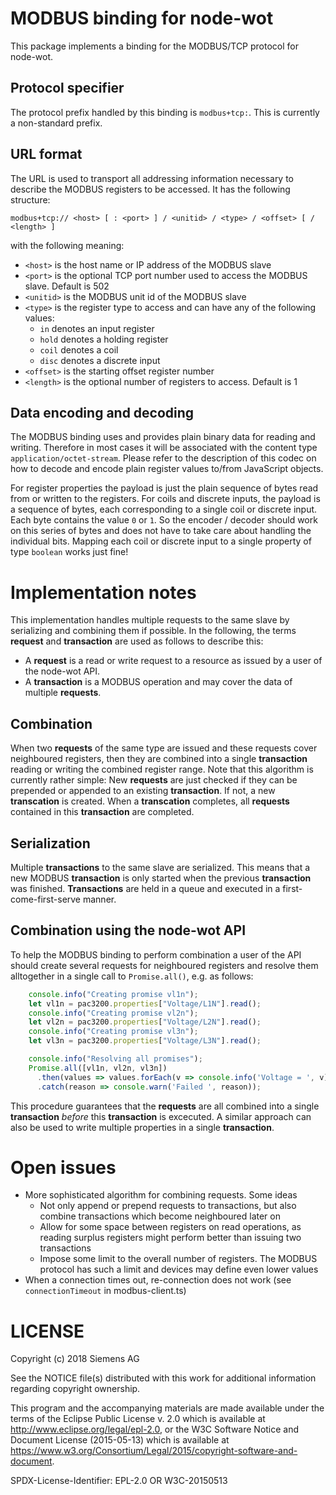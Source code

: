 # MODBUS binding for node-wot

This package implements a binding for the MODBUS/TCP protocol for node-wot.

## Protocol specifier

The protocol prefix handled by this binding is `modbus+tcp:`. This is currently a non-standard prefix.

## URL format

The URL is used to transport all addressing information necessary to describe the MODBUS registers to be accessed. It has the following structure:

```
modbus+tcp:// <host> [ : <port> ] / <unitid> / <type> / <offset> [ / <length> ]
```

with the following meaning:

* `<host>` is the host name or IP address of the MODBUS slave
* `<port>` is the optional TCP port number used to access the MODBUS slave. Default is 502
* `<unitid>` is the MODBUS unit id of the MODBUS slave
* `<type>` is the register type to access and can have any of the following values:
  * `in` denotes an input register
  * `hold` denotes a holding register
  * `coil` denotes a coil
  * `disc` denotes a discrete input    
* `<offset>` is the starting offset register number
* `<length>` is the optional number of registers to access. Default is 1

## Data encoding and decoding

The MODBUS binding uses and provides plain binary data for reading and writing. Therefore in most cases it will be associated with the content type `application/octet-stream`. Please refer to the description of this codec on how to decode and encode plain register values to/from JavaScript objects.

For register properties the payload is just the plain sequence of bytes read from or written to the registers. For coils and discrete inputs, the payload is a sequence of bytes, each corresponding to a single coil or discrete input. Each byte contains the value `0` or `1`. So the encoder / decoder should work on this series of bytes and does not have to take care about handling the individual bits. Mapping each coil or discrete input to a single property of type `boolean` works just fine!

# Implementation notes

This implementation handles multiple requests to the same slave by serializing and combining them if possible. In the following, the terms __request__ and __transaction__ are used as follows to describe this:

* A __request__ is a read or write request to a resource as issued by a user of the node-wot API.
* A __transaction__ is a MODBUS operation and may cover the data of multiple __requests__.

## Combination

When two __requests__ of the same type are issued and these requests cover neighboured registers, then they are combined into a single __transaction__ reading or writing the combined register range. Note that this algorithm is currently rather simple: New __requests__ are just checked if they can be prepended or appended to an existing __transaction__. If not, a new __transcation__ is created. When a __transcation__ completes, all __requests__ contained in this __transaction__ are completed.

## Serialization

Multiple __transactions__ to the same slave are serialized. This means that a new MODBUS __transaction__ is only started when the previous __transaction__ was finished. __Transactions__ are held in a queue and executed in a first-come-first-serve manner.

## Combination using the node-wot API

To help the MODBUS binding to perform combination a user of the API should create several requests for neighboured registers and resolve them alltogether in a single call to `Promise.all()`, e.g. as follows:

```javascript
    console.info("Creating promise vl1n");
    let vl1n = pac3200.properties["Voltage/L1N"].read();
    console.info("Creating promise vl2n");
    let vl2n = pac3200.properties["Voltage/L2N"].read();
    console.info("Creating promise vl3n");
    let vl3n = pac3200.properties["Voltage/L3N"].read();

    console.info("Resolving all promises");
    Promise.all([vl1n, vl2n, vl3n])
      .then(values => values.forEach(v => console.info('Voltage = ', v)))
      .catch(reason => console.warn('Failed ', reason));
```

This procedure guarantees that the __requests__ are all combined into a single __transaction__ *before* this __transaction__ is excecuted. A similar approach can also be used to write multiple properties in a single __transaction__.

# Open issues

* More sophisticated algorithm for combining requests. Some ideas
  * Not only append or prepend requests to transactions, but also combine transactions which become neighboured later on
  * Allow for some space between registers on read operations, as reading surplus registers might perform better than issuing two transactions
  * Impose some limit to the overall number of registers. The MODBUS protocol has such a limit and devices may define even lower values
* When a connection times out, re-connection does not work (see `connectionTimeout` in modbus-client.ts)

# LICENSE

Copyright (c) 2018 Siemens AG

See the NOTICE file(s) distributed with this work for additional information regarding copyright ownership.

This program and the accompanying materials are made available under the terms of the Eclipse Public License v. 2.0 which is available at http://www.eclipse.org/legal/epl-2.0, or the W3C Software Notice and Document License (2015-05-13) which is available at https://www.w3.org/Consortium/Legal/2015/copyright-software-and-document.

SPDX-License-Identifier: EPL-2.0 OR W3C-20150513
